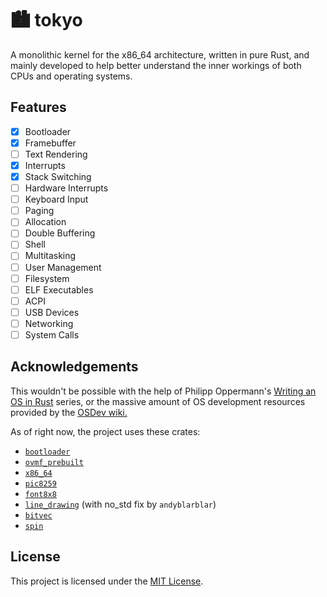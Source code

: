 # :cityscape: tokyo

A monolithic kernel for the x86_64 architecture, written in pure Rust,
and mainly developed to help better understand the inner workings of both CPUs and operating systems.

## Features

- [x] Bootloader
- [x] Framebuffer
- [ ] Text Rendering
- [x] Interrupts
- [x] Stack Switching
- [ ] Hardware Interrupts
- [ ] Keyboard Input
- [ ] Paging
- [ ] Allocation
- [ ] Double Buffering
- [ ] Shell
- [ ] Multitasking
- [ ] User Management
- [ ] Filesystem
- [ ] ELF Executables
- [ ] ACPI
- [ ] USB Devices
- [ ] Networking
- [ ] System Calls

## Acknowledgements

This wouldn't be possible with the help of Philipp Oppermann's [Writing an OS in Rust](https://os.phil-opp.com/) series, or
the massive amount of OS development resources provided by the [OSDev wiki.](https://wiki.osdev.org/)

As of right now, the project uses these crates:

- [`bootloader`](https://github.com/rust-osdev/bootloader)
- [`ovmf_prebuilt`](https://github.com/rust-osdev/ovmf-prebuilt)
- [`x86_64`](https://github.com/rust-osdev/x86_64)
- [`pic8259`](https://github.com/rust-osdev/pic8259)
- [`font8x8`](https://gitlab.com/saibatizoku/font8x8-rs)
- [`line_drawing`](https://github.com/expenses/line_drawing) (with no_std fix by `andyblarblar`)
- [`bitvec`](https://github.com/ferrilab/bitvec)
- [`spin`](https://github.com/mvdnes/spin-rs)

## License

This project is licensed under the [MIT License](https://opensource.org/license/mit).